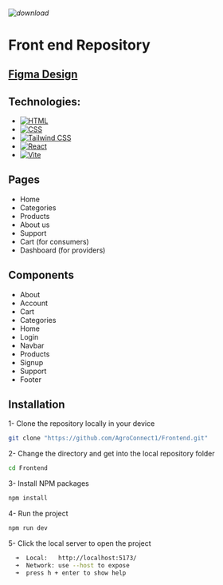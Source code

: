 ###### ![download](https://github.com/user-attachments/assets/70168205-3fb1-4e7e-8a72-b3fed7df1c24)
# Front end Repository
## [Figma Design](https://www.figma.com/design/d5vFBWfqNduORUUUQlGsQD/AgroConnect?node-id=0-1&node-type=canvas&t=i34BJcQ55c7Aupnk-0)
## Technologies:
* [![HTML](https://img.shields.io/badge/HTML-Orange?style=for-the-badge&logo=html5&logoColor=white)](https://www.w3schools.com/html/)
* [![CSS](https://img.shields.io/badge/CSS-1572B6?style=for-the-badge&logo=css3&logoColor=white)](https://www.w3schools.com/css/)
* [![Tailwind CSS](https://img.shields.io/badge/Tailwind%20CSS-06B6D4?style=for-the-badge&logo=tailwindcss&logoColor=white)](https://tailwindcss.com)
* [![React](https://img.shields.io/badge/React-20232A?style=for-the-badge&logo=react&logoColor=61DAFB)](https://reactjs.org)
* [![Vite](https://img.shields.io/badge/Vite-646CFF?style=for-the-badge&logo=vite&logoColor=white)](https://vitejs.dev)
   
## Pages
* Home
* Categories
* Products 
* About us 
* Support
* Cart (for consumers)
* Dashboard (for providers)

## Components 
* About
* Account
* Cart
* Categories
* Home
* Login
* Navbar
* Products
* Signup
* Support
* Footer

## Installation
1- Clone the repository locally in your device
```sh
git clone "https://github.com/AgroConnect1/Frontend.git"
```
2- Change the directory and get into the local repository folder
```sh
cd Frontend
```
3- Install NPM packages
```sh
npm install
```
4- Run the project
```sh
npm run dev
```
5- Click the local server to open the project
```sh
  ➜  Local:   http://localhost:5173/
  ➜  Network: use --host to expose
  ➜  press h + enter to show help
```
